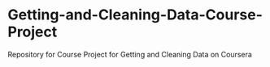 # Getting-and-Cleaning-Data-Course-Project
Repository for Course Project for Getting and Cleaning Data on Coursera

